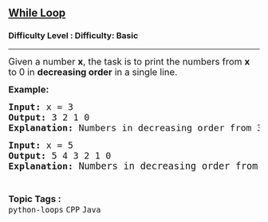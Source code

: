 <h2><a href="https://www.geeksforgeeks.org/problems/while-loop/1?page=3&category=Java&sortBy=submissions">While Loop</a></h2><h3>Difficulty Level : Difficulty: Basic</h3><hr><div class="problems_problem_content__Xm_eO"><p><span style="font-size: 18px;">Given a number <strong>x</strong>, the task is to print the numbers from <strong>x</strong> to 0 in <strong>decreasing order</strong> in a single line. </span></p>
<p><span style="font-size: 18px;"><strong>Example:</strong></span><span style="font-size: 18px;"><strong> </strong></span></p>
<pre><span style="font-size: 18px;"><strong>Input: </strong>x = 3</span><span style="font-size: 18px;"><strong>
Output: </strong>3 2 1 0</span>
<span style="font-size: 18px;"><strong>Explanation: </strong>Numbers in decreasing order from 3 are 3 2 1 0.</span></pre>
<pre><strong><span style="font-size: 18px;">Input:</span></strong><span style="font-size: 18px;"> x = 5<br></span><strong><span style="font-size: 18px;">Output:</span></strong><span style="font-size: 18px;"> 5 4 3 2 1 0<br><strong>Explanation: </strong></span><span style="font-size: 14pt;">Numbers in decreasing order from 5 are 5 4 3 2 1 0.</span></pre></div><br><p><span style=font-size:18px><strong>Topic Tags : </strong><br><code>python-loops</code>&nbsp;<code>CPP</code>&nbsp;<code>Java</code>&nbsp;